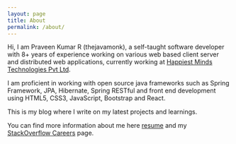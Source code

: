```yaml
---
layout: page
title: About
permalink: /about/
---
```


Hi, I am Praveen Kumar R (thejavamonk), a self-taught software developer with 8+ years of experience working on various web based client server and distributed web applications, currently working at [Happiest Minds Technologies Pvt Ltd](http://www.happiestminds.com/).

I am proficient in working with open source java frameworks such as Spring Framework, JPA, Hibernate, Spring RESTful and front end development using HTML5, CSS3, JavaScript, Bootstrap and React.

This is my blog where I write on my latest projects and learnings.

You can find more information about me here [resume](https://github.com/thejavamonk/thejavamonk.github.io/raw/master/resources/PraveenKumar.pdf) and my [StackOverflow Careers](https://stackoverflow.com/users/story/2007325) page.
